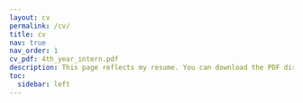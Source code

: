 ```yaml
---
layout: cv
permalink: /cv/
title: cv
nav: true
nav_order: 1
cv_pdf: 4th_year_intern.pdf
description: This page reflects my resume. You can download the PDF directly by clicking on the button above.
toc:
  sidebar: left
---
```

